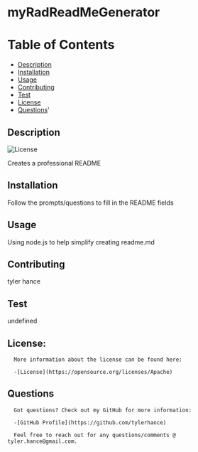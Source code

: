 
   # myRadReadMeGenerator
   
   # Table of Contents

   - [Description](#description)
   - [Installation](#installation)
   - [Usage](#Usage)
   - [Contributing](#contributing)
   - [Test](#test)
   - [License](#license)
   - [Questions](#questions)'

   ## Description

   ![License](https://img.shield.io.badge/License-Apache-blue.svg "License Badge")

   Creates a professional README 

   ## Installation

   Follow the prompts/questions to fill in the README fields

   ## Usage

   Using node.js to help simplify creating readme.md

   ## Contributing 

   tyler hance

   ## Test

   undefined

   ## License:
      More information about the license can be found here: 

      -[License](https://opensource.org/licenses/Apache)

   ## Questions 
      Got questions? Check out my GitHub for more information:

      -[GitHub Profile](https://github.com/tylerhance)

      Feel free to reach out for any questions/comments @ tyler.hance@gmail.com.
   